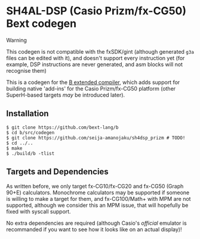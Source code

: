 # SH4AL-DSP (Casio Prizm/fx-CG50) Bext codegen

> [!WARNING]
> This codegen is not compatible with the fxSDK/gint (although generated `g3a` files can be edited with it), 
> and doesn't support every instruction yet (for example, DSP instructions are never generated, and asm blocks 
> will not recognise them)

This is a codegen for the [B extended compiler](https://github.com/bext-lang/b), which adds support for building 
native 'add-ins' for the Casio Prizm/fx-CG50 platform (other SuperH-based targets *may* be introduced later).

## Installation
```console
$ git clone https://github.com/bext-lang/b
$ cd b/src/codegen
$ git clone https://github.com/seija-amanojaku/sh4dsp_prizm # TODO!
$ cd ../..
$ make
$ ./build/b -tlist
``` 

## Targets and Dependencies
As written before, we only target fx-CG10/fx-CG20 and fx-CG50 (Graph 90+E) calculators. Monochrome calculators 
may be supported if someone is willing to make a target for them, and fx-CG100/Math+ with MPM are not supported, 
although we consider this an MPM issue, that will hopefully be fixed with syscall support.

No extra dependencies are required (although Casio's _official_ emulator is recommanded if you want to see how it
looks like on an actual display)!
